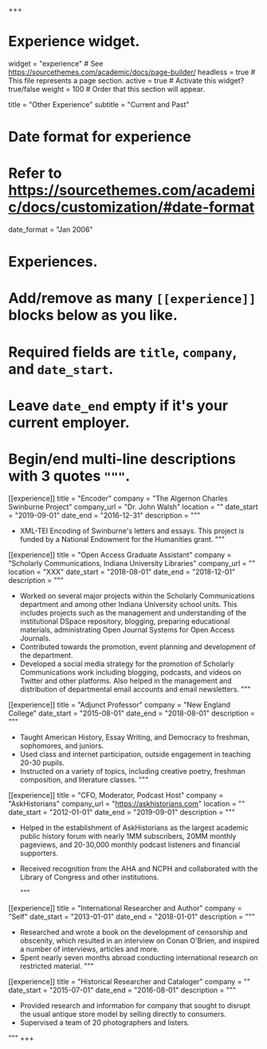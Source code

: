 +++
# Experience widget.
widget = "experience"  # See https://sourcethemes.com/academic/docs/page-builder/
headless = true  # This file represents a page section.
active = true  # Activate this widget? true/false
weight = 100  # Order that this section will appear.

title = "Other Experience"
subtitle = "Current and Past"

# Date format for experience
#   Refer to https://sourcethemes.com/academic/docs/customization/#date-format
date_format = "Jan 2006"

# Experiences.
#   Add/remove as many `[[experience]]` blocks below as you like.
#   Required fields are `title`, `company`, and `date_start`.
#   Leave `date_end` empty if it's your current employer.
#   Begin/end multi-line descriptions with 3 quotes `"""`.
[[experience]]
  title = "Encoder"
  company = "The Algernon Charles Swinburne Project"
  company_url = "Dr. John Walsh"
  location = ""
  date_start = "2019-09-01"
  date_end = "2016-12-31"
  description = """
*   XML-TEI Encoding of Swinburne's letters and essays. This project is funded by a National Endowment for the Humanities grant.
  ​"""

[[experience]]
  title = "Open Access Graduate Assistant"
  company = "Scholarly Communications, Indiana University Libraries"
  company_url = ""
  location = "XXX"
  date_start = "2018-08-01"
  date_end = "2018-12-01"
  description = """
*   Worked on several major projects within the Scholarly Communications department and among other Indiana University school units. This includes projects such as the management and understanding of the institutional DSpace repository, blogging, preparing educational materials, administrating Open Journal Systems for Open Access Journals.
*   Contributed towards the promotion, event planning and development of the department.
*   Developed a social media strategy for the promotion of Scholarly Communications work including blogging, podcasts, and videos on Twitter and other platforms. Also helped in the management and distribution of departmental email accounts and email newsletters.
  """

[[experience]]
  title = "Adjunct Professor"
  company = "New England College"
  date_start = "2015-08-01"
  date_end = "2018-08-01"
  description = """
*   Taught American History, Essay Writing, and Democracy to freshman, sophomores, and juniors.
*   Used class and internet participation, outside engagement in teaching 20-30 pupils.
*   Instructed on a variety of topics, including creative poetry, freshman composition, and literature classes.
  """

[[experience]]
  title = "CFO, Moderator, Podcast Host"
  company = "AskHistorians"
  company_url = "https://askhistorians.com"
  location = ""
  date_start = "2012-01-01"
  date_end = "2019-09-01"
  description = """
* Helped in the establishment of AskHistorians as the largest academic public history forum with nearly 1MM subscribers, 20MM monthly pageviews, and 20-30,000 monthly podcast listeners and financial supporters.
* Received recognition from the AHA and NCPH and collaborated with the Library of Congress and other institutions.

  """

[[experience]]
  title = "International Researcher and Author"
  company = "Self"
  date_start = "2013-01-01"
  date_end = "2018-01-01"
  description = """
*   Researched and wrote a book on the development of censorship and obscenity, which resulted in an interview on Conan O'Brien, and inspired a number of interviews, articles and more.
*   Spent nearly seven months abroad conducting international research on restricted material.
  """

[[experience]]
  title = "Historical Researcher and Cataloger"
  company = ""
  date_start = "2015-07-01"
  date_end = "2016-08-01"
  description = """
*   Provided research and information for company that sought to disrupt the usual antique store model by selling directly to consumers.
*   Supervised a team of 20 photographers and listers.

  """
+++